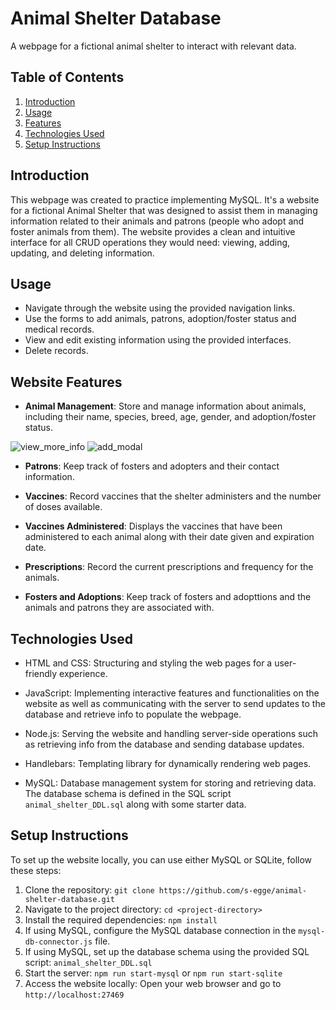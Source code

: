 # Animal Shelter Database

A webpage for a fictional animal shelter to interact with relevant data.

## Table of Contents

1. [Introduction](#introduction)
2. [Usage](#usage)
3. [Features](#website-features)
4. [Technologies Used](#technologies-used)
5. [Setup Instructions](#setup-instructions)

## Introduction

This webpage was created to practice implementing MySQL. It's a website for a fictional Animal Shelter that was designed to assist them in managing information related to their animals and patrons (people who adopt and foster animals from them). The website provides a clean and intuitive interface for all CRUD operations they would need: viewing, adding, updating, and deleting information. 

## Usage

- Navigate through the website using the provided navigation links.
- Use the forms to add animals, patrons, adoption/foster status and medical records.
- View and edit existing information using the provided interfaces.
- Delete records.
  
## Website Features

- **Animal Management**: Store and manage information about animals, including their name, species, breed, age, gender, and adoption/foster status.

![view_more_info](https://github.com/s-egge/animal-shelter-database/assets/102624422/dcac97a0-55a9-4bb5-9f97-3c6e5c25b83d)
![add_modal](https://github.com/s-egge/animal-shelter-database/assets/102624422/eb967742-9277-47ba-97ad-e36ecaeab381)


- **Patrons**: Keep track of fosters and adopters and their contact information.

- **Vaccines**: Record vaccines that the shelter administers and the number of doses available.
  
- **Vaccines Administered**: Displays the vaccines that have been administered to each animal along with their date given and expiration date.

- **Prescriptions**: Record the current prescriptions and frequency for the animals.

- **Fosters and Adoptions**: Keep track of fosters and adopttions and the animals and patrons they are associated with.

## Technologies Used

- HTML and CSS: Structuring and styling the web pages for a user-friendly experience.

- JavaScript: Implementing interactive features and functionalities on the website as well as communicating with the server to send updates to the database and retrieve info to populate the webpage.

- Node.js: Serving the website and handling server-side operations such as retrieving info from the database and sending database updates.

- Handlebars: Templating library for dynamically rendering web pages.

- MySQL: Database management system for storing and retrieving data. The database schema is defined in the SQL script `animal_shelter_DDL.sql` along with some starter data.

## Setup Instructions

To set up the website locally, you can use either MySQL or SQLite, follow these steps:

1. Clone the repository: `git clone https://github.com/s-egge/animal-shelter-database.git`
2. Navigate to the project directory: `cd <project-directory>`
3. Install the required dependencies: `npm install`
4. If using MySQL, configure the MySQL database connection in the `mysql-db-connector.js` file.
5. If using MySQL, set up the database schema using the provided SQL script: `animal_shelter_DDL.sql` 
6. Start the server: `npm run start-mysql` or `npm run start-sqlite`
7. Access the website locally: Open your web browser and go to `http://localhost:27469`

